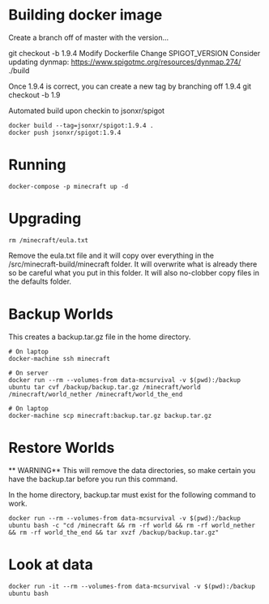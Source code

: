 # Building docker image

Create a branch off of master with the version...

git checkout -b 1.9.4
Modify Dockerfile
Change SPIGOT_VERSION
Consider updating dynmap: https://www.spigotmc.org/resources/dynmap.274/
./build

Once 1.9.4 is correct, you can create a new tag by branching off 1.9.4
git checkout -b 1.9

Automated build upon checkin to jsonxr/spigot

    docker build --tag=jsonxr/spigot:1.9.4 .
    docker push jsonxr/spigot:1.9.4

# Running

    docker-compose -p minecraft up -d

# Upgrading

    rm /minecraft/eula.txt

Remove the eula.txt file and it will copy over everything in the /src/minecraft-build/minecraft folder. It will overwrite what is already there so be careful what you put in this folder.  It will also no-clobber copy files in the defaults folder.

# Backup Worlds

This creates a backup.tar.gz file in the home directory.

    # On laptop
    docker-machine ssh minecraft
    
    # On server
    docker run --rm --volumes-from data-mcsurvival -v $(pwd):/backup ubuntu tar cvf /backup/backup.tar.gz /minecraft/world /minecraft/world_nether /minecraft/world_the_end
    
    # On laptop
    docker-machine scp minecraft:backup.tar.gz backup.tar.gz

# Restore Worlds

** WARNING**
This will remove the data directories, so make certain you have the backup.tar before you run this command.

In the home directory, backup.tar must exist for the following command to work.

    docker run --rm --volumes-from data-mcsurvival -v $(pwd):/backup ubuntu bash -c "cd /minecraft && rm -rf world && rm -rf world_nether && rm -rf world_the_end && tar xvzf /backup/backup.tar.gz"

# Look at data

    docker run -it --rm --volumes-from data-mcsurvival -v $(pwd):/backup ubuntu bash
